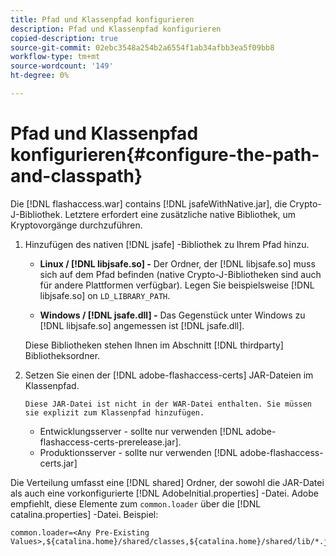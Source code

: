 ```yaml
---
title: Pfad und Klassenpfad konfigurieren
description: Pfad und Klassenpfad konfigurieren
copied-description: true
source-git-commit: 02ebc3548a254b2a6554f1ab34afbb3ea5f09bb8
workflow-type: tm+mt
source-wordcount: '149'
ht-degree: 0%

---
```


# Pfad und Klassenpfad konfigurieren{#configure-the-path-and-classpath}

Die [!DNL flashaccess.war] contains [!DNL jsafeWithNative.jar], die Crypto-J-Bibliothek. Letztere erfordert eine zusätzliche native Bibliothek, um Kryptovorgänge durchzuführen.

1. Hinzufügen des nativen [!DNL jsafe] -Bibliothek zu Ihrem Pfad hinzu.

   * **Linux / [!DNL libjsafe.so] -** Der Ordner, der [!DNL libjsafe.so] muss sich auf dem Pfad befinden (native Crypto-J-Bibliotheken sind auch für andere Plattformen verfügbar). Legen Sie beispielsweise [!DNL libjsafe.so] on `LD_LIBRARY_PATH`.

   * **Windows / [!DNL jsafe.dll] -** Das Gegenstück unter Windows zu [!DNL libjsafe.so] angemessen ist [!DNL jsafe.dll].

   Diese Bibliotheken stehen Ihnen im Abschnitt [!DNL thirdparty] Bibliotheksordner.
1. Setzen Sie einen der [!DNL adobe-flashaccess-certs] JAR-Dateien im Klassenpfad.

       Diese JAR-Datei ist nicht in der WAR-Datei enthalten. Sie müssen sie explizit zum Klassenpfad hinzufügen.
   
   * Entwicklungsserver - sollte nur verwenden [!DNL adobe-flashaccess-certs-prerelease.jar].
   * Produktionsserver - sollte nur verwenden [!DNL adobe-flashaccess- certs.jar]

Die Verteilung umfasst eine [!DNL shared] Ordner, der sowohl die JAR-Datei als auch eine vorkonfigurierte [!DNL AdobeInitial.properties] -Datei. Adobe empfiehlt, diese Elemente zum `common.loader` über die [!DNL catalina.properties] -Datei. Beispiel:

```
common.loader=<Any Pre-Existing Values>,${catalina.home}/shared/classes,${catalina.home}/shared/lib/*.jar
```
